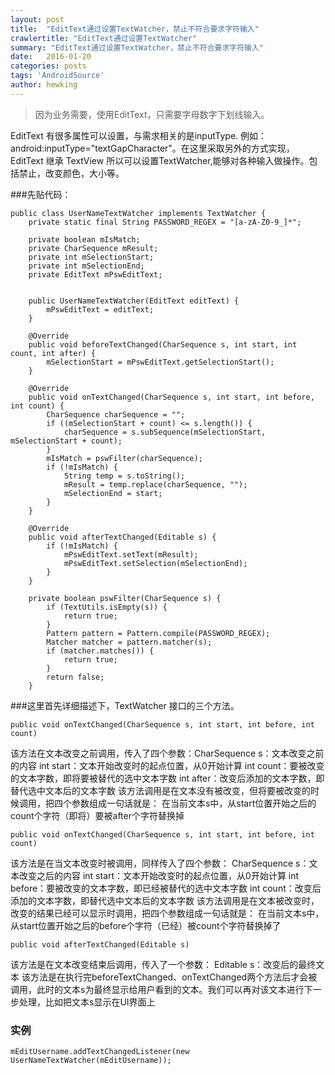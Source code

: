 ```yaml
---
layout: post
title:  "EditText通过设置TextWatcher，禁止不符合要求字符输入"
crawlertitle: "EditText通过设置TextWatcher"
summary: "EditText通过设置TextWatcher，禁止不符合要求字符输入"
date:   2016-01-20
categories: posts
tags: 'AndroidSource'
author: hewking
---
```


<!-- [EdittextPasswordLimite](https://github.com/yanbinbin/EdittextPasswordLimite)

[带小眼睛的editext](https://github.com/pucamafra/android-edittextpassword) -->
>因为业务需要，使用EditText，只需要字母数字下划线输入。

EditText 有很多属性可以设置，与需求相关的是inputType.
例如：android:inputType="textGapCharacter"。在这里采取另外的方式实现，EditText 继承 TextView 所以可以设置TextWatcher,能够对各种输入做操作。包括禁止，改变颜色，大小等。

###先贴代码：
```
public class UserNameTextWatcher implements TextWatcher {
    private static final String PASSWORD_REGEX = "[a-zA-Z0-9_]*";

    private boolean mIsMatch;
    private CharSequence mResult;
    private int mSelectionStart;
    private int mSelectionEnd;
    private EditText mPswEditText;


    public UserNameTextWatcher(EditText editText) {
        mPswEditText = editText;
    }

    @Override
    public void beforeTextChanged(CharSequence s, int start, int count, int after) {
        mSelectionStart = mPswEditText.getSelectionStart();
    }

    @Override
    public void onTextChanged(CharSequence s, int start, int before, int count) {
        CharSequence charSequence = "";
        if ((mSelectionStart + count) <= s.length()) {
            charSequence = s.subSequence(mSelectionStart, mSelectionStart + count);
        }
        mIsMatch = pswFilter(charSequence);
        if (!mIsMatch) {
            String temp = s.toString();
            mResult = temp.replace(charSequence, "");
            mSelectionEnd = start;
        }
    }

    @Override
    public void afterTextChanged(Editable s) {
        if (!mIsMatch) {
            mPswEditText.setText(mResult);
            mPswEditText.setSelection(mSelectionEnd);
        }
    }

    private boolean pswFilter(CharSequence s) {
        if (TextUtils.isEmpty(s)) {
            return true;
        }
        Pattern pattern = Pattern.compile(PASSWORD_REGEX);
        Matcher matcher = pattern.matcher(s);
        if (matcher.matches()) {
            return true;
        }
        return false;
    }
```

###这里首先详细描述下，TextWatcher 接口的三个方法。
```
public void onTextChanged(CharSequence s, int start, int before, int count)
```
该方法在文本改变之前调用，传入了四个参数：CharSequence s：文本改变之前的内容
int start：文本开始改变时的起点位置，从0开始计算
int count：要被改变的文本字数，即将要被替代的选中文本字数
int after：改变后添加的文本字数，即替代选中文本后的文本字数
该方法调用是在文本没有被改变，但将要被改变的时候调用，把四个参数组成一句话就是： 
在当前文本s中，从start位置开始之后的count个字符（即将）要被after个字符替换掉

```
public void onTextChanged(CharSequence s, int start, int before, int count)
```
该方法是在当文本改变时被调用，同样传入了四个参数：
CharSequence s：文本改变之后的内容
int start：文本开始改变时的起点位置，从0开始计算
int before：要被改变的文本字数，即已经被替代的选中文本字数
int count：改变后添加的文本字数，即替代选中文本后的文本字数
该方法调用是在文本被改变时，改变的结果已经可以显示时调用，把四个参数组成一句话就是： 
在当前文本s中，从start位置开始之后的before个字符（已经）被count个字符替换掉了

```
public void afterTextChanged(Editable s)
```
该方法是在文本改变结束后调用，传入了一个参数：
Editable s：改变后的最终文本
该方法是在执行完beforeTextChanged、onTextChanged两个方法后才会被调用，此时的文本s为最终显示给用户看到的文本。我们可以再对该文本进行下一步处理，比如把文本s显示在UI界面上

### 实例

```
mEditUsername.addTextChangedListener(new UserNameTextWatcher(mEditUsername));
```